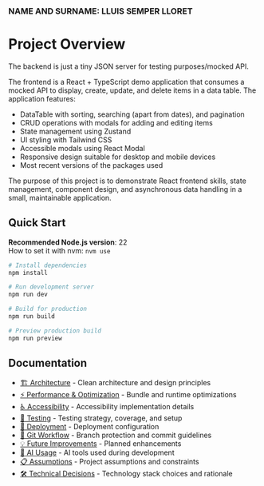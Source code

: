 ### NAME AND SURNAME: LLUIS SEMPER LLORET

# Project Overview

The backend is just a tiny JSON server for testing purposes/mocked API.

The frontend is a React + TypeScript demo application that consumes a mocked API to display, create, update, and delete items in a data table. The application features:

- DataTable with sorting, searching (apart from dates), and pagination
- CRUD operations with modals for adding and editing items
- State management using Zustand
- UI styling with Tailwind CSS
- Accessible modals using React Modal
- Responsive design suitable for desktop and mobile devices
- Most recent versions of the packages used

The purpose of this project is to demonstrate React frontend skills, state management, component design, and asynchronous data handling in a small, maintainable application.

## Quick Start

**Recommended Node.js version**: 22  
How to set it with nvm: `nvm use`

```bash
# Install dependencies
npm install

# Run development server
npm run dev

# Build for production
npm run build

# Preview production build
npm run preview
```

## Documentation

- [🏗️ Architecture](./docs/ARCHITECTURE.md) - Clean architecture and design principles
- [⚡ Performance & Optimization](./docs/OPTIMIZATION.md) - Bundle and runtime optimizations
- [♿ Accessibility](./docs/ACCESSIBILITY.md) - Accessibility implementation details
- [🧪 Testing](./docs/TESTING.md) - Testing strategy, coverage, and setup
- [🚀 Deployment](./docs/DEPLOYMENT.md) - Deployment configuration
- [🔄 Git Workflow](./docs/GIT_WORKFLOW.md) - Branch protection and commit guidelines
- [💡 Future Improvements](./docs/IMPROVEMENTS.md) - Planned enhancements
- [🤖 AI Usage](./docs/AI_USAGE.md) - AI tools used during development
- [📋 Assumptions](./docs/ASSUMPTIONS.md) - Project assumptions and constraints
- [🛠️ Technical Decisions](./docs/TECHNICAL_DECISIONS.md) - Technology stack choices and rationale

